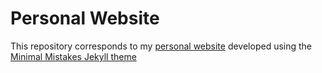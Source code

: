 # Personal Website
This repository corresponds to my [personal website](https://kanakaero.github.io) developed using the [Minimal Mistakes Jekyll theme](https://github.com/mmistakes/minimal-mistakes/tree/4.26.1)
